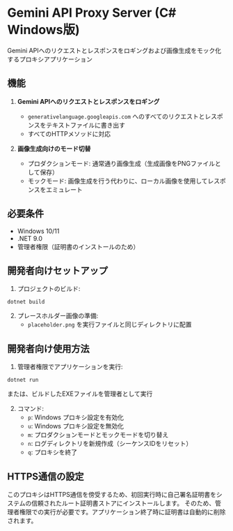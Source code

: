 # Gemini API Proxy Server (C# Windows版)

Gemini APIへのリクエストとレスポンスをロギングおよび画像生成をモック化するプロキシアプリケーション

## 機能

1. **Gemini APIへのリクエストとレスポンスをロギング**
   - `generativelanguage.googleapis.com` へのすべてのリクエストとレスポンスをテキストファイルに書き出す
   - すべてのHTTPメソッドに対応

2. **画像生成向けのモード切替**
   - プロダクションモード: 通常通り画像生成（生成画像をPNGファイルとして保存）
   - モックモード: 画像生成を行う代わりに、ローカル画像を使用してレスポンスをエミュレート

## 必要条件

- Windows 10/11
- .NET 9.0
- 管理者権限（証明書のインストールのため）

## 開発者向けセットアップ

1. プロジェクトのビルド:

```
dotnet build
```

2. プレースホルダー画像の準備:
   - `placeholder.png` を実行ファイルと同じディレクトリに配置

## 開発者向け使用方法

1. 管理者権限でアプリケーションを実行:
```
dotnet run
```
または、ビルドしたEXEファイルを管理者として実行

2. コマンド:
   - `p`: Windows プロキシ設定を有効化
   - `u`: Windows プロキシ設定を無効化
   - `m`: プロダクションモードとモックモードを切り替え
   - `n`: ログディレクトリを新規作成（シーケンスIDをリセット）
   - `q`: プロキシを終了

## HTTPS通信の設定

このプロキシはHTTPS通信を傍受するため、初回実行時に自己署名証明書をシステムの信頼されたルート証明書ストアにインストールします。
そのため、管理者権限での実行が必要です。アプリケーション終了時に証明書は自動的に削除されます。
